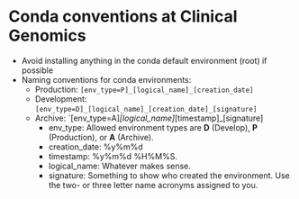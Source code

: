 # Conda conventions at Clinical Genomics

- Avoid installing anything in the conda default environment (root) if possible
- Naming conventions for conda environments: 
   - Production: `[env_type=P]_[logical_name]_[creation_date]`
   - Development: `[env_type=D]_[logical_name]_[creation_date]_[signature]`
   - Archive: `[env_type=A]_[logical_name]_[timestamp]_[signature]
      - env_type: Allowed environment types are **D** (Develop), **P** (Production), or **A** (Archive).
      - creation_date: %y%m%d
      - timestamp: %y%m%d %H%M%S.
      - logical_name: Whatever makes sense.
      - signature: Something to show who created the environment. Use the two- or three letter name acronyms assigned to you.
